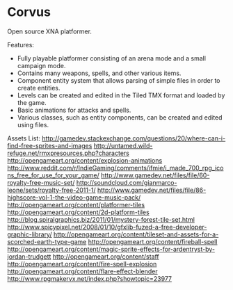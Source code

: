 Corvus
======

Open source XNA platformer.

Features:
- Fully playable platformer consisting of an arena mode and a small campaign mode.
- Contains many weapons, spells, and other various items.
- Component entity system that allows parsing of simple files in order to create entities.
- Levels can be created and edited in the Tiled TMX format and loaded by the game.
- Basic animations for attacks and spells.
- Various classes, such as entity components, can be created and edited using files.

Assets List:
http://gamedev.stackexchange.com/questions/20/where-can-i-find-free-sprites-and-images
http://untamed.wild-refuge.net/rmxpresources.php?characters
http://opengameart.org/content/explosion-animations
http://www.reddit.com/r/IndieGaming/comments/ifmie/i_made_700_rpg_icons_free_for_use_for_your_game/
http://www.gamedev.net/files/file/60-royalty-free-music-set/
http://soundcloud.com/gianmarco-leone/sets/royalty-free-2011-1/
http://www.gamedev.net/files/file/86-highscore-vol-1-the-video-game-music-pack/
http://opengameart.org/content/platformer-tiles 
http://opengameart.org/content/2d-platform-tiles
http://blog.spiralgraphics.biz/2011/01/mystery-forest-tile-set.html
http://www.spicypixel.net/2008/01/10/gfxlib-fuzed-a-free-developer-graphic-library/
http://opengameart.org/content/tileset-and-assets-for-a-scorched-earth-type-game
http://opengameart.org/content/fireball-spell
http://opengameart.org/content/magic-sprite-effects-for-ardentryst-by-jordan-trudgett
http://opengameart.org/content/staff
http://opengameart.org/content/fire-spell-explosion
http://opengameart.org/content/flare-effect-blender
http://www.rpgmakervx.net/index.php?showtopic=23977



